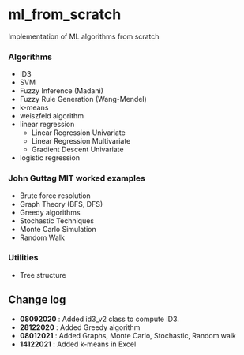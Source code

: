 # ml_from_scratch

Implementation of ML algorithms from scratch

### Algorithms

- ID3
- SVM
- Fuzzy Inference (Madani)
- Fuzzy Rule Generation (Wang-Mendel)
- k-means
- weiszfeld algorithm
- linear regression
    - Linear Regression Univariate
    - Linear Regression Multivariate
    - Gradient Descent Univariate
- logistic regression

### John Guttag MIT worked examples

- Brute force resolution
- Graph Theory (BFS, DFS)
- Greedy algorithms
- Stochastic Techniques
- Monte Carlo Simulation
- Random Walk

### Utilities

- Tree structure

## Change log

- **08092020** : Added id3_v2 class to compute ID3.
- **28122020** : Added Greedy algorithm
- **08012021** : Added Graphs, Monte Carlo, Stochastic, Random walk
- **14122021** : Added k-means in Excel

